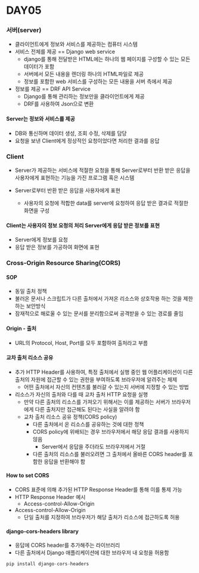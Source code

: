 # DAY05

### 서버(server)

- 클라이언트에게 정보와 서비스를 제공하는 컴퓨터 시스템
- 서비스 전체를 제공 == Django web service
  - django를 통해 전달받은 HTML에는 하나의 웹 페이지를 구성할 수 있는 모든 데이터가 포함
  - 서버에서 모든 내용을 렌더링 하나의 HTML파일로 제공
  - 정보를 포함한 web 서비스를 구성하는 모든 내용을 서버 측에서 제공
- 정보를 제공  == DRF API Service
  - Django를 통해 관리하는 정보만을 클라이언트에게 제공
  - DRF를 사용하여 Json으로 변환

#### Server는 정보와 서비스를 제공

- DB와 통신하며 데이터 생성, 조회 수정, 삭제를 담당
- 요청을 보낸 Client에게 정상적인 요청이었다면 처리한 결과를 응답

### Client

- Server가 제공하는 서비스에 적절한 요청을 통해 Server로부터 반환 받은 응답을 사용자에게 표현하는 기능을 가진 프로그램 혹은 시스템

- Server로부터 반환 받은 응답을 사용자에게 표현
  - 사용자의 요청에 적합한 data를 server에 요청하여 응답 받은 결과로 적절한 화면을 구성

#### Client는 사용자의 정보 요청의 처리 Server에게 응답 받은 정보를 표현

- Server에게 정보를 요청
- 응답 받은 정보를 가공하여 화면에 표현

### Cross-Origin Resource Sharing(CORS)

#### SOP

- 동일 출처 정책
- 불러온 문서나 스크립트가 다른 출처에서 가져온 리소스와 상호작용 하는 것을 제한하는 보안방식
- 잠재적으로 해로울 수 있는 문서를 분리함으로써 공격받을 수 있는 경로를 줄임

#### Origin - 출처

- URL의 Protocol, Host, Port를 모두 포함하여 출처라고 부름

#### 교차 출처 리소스 공유

- 추가 HTTP Header를 사용하여, 특정 출처에서 실행 중인 웹 어플리케이션이 다른 출처의 자원에 접근할 수 있는 권한을 부여하도록 브라우저에 알려주는 체제
  - 어떤 출처에서 자신의 컨텐츠를 불러갈 수 있는지 서버에 지정할 수 있는 방법
- 리소스가 자신의 출처와 다를 때 교차 출처 HTTP 요청을 실행
  - 만약 다른 출처의 리소스를 가져오기 위해서는 이를 제공하는 서버가 브라우저에게 다른 출처지만 접근해도 된다는 사실을 알려야 함
  - 교차 출처 리소스 공유 정책(CORS policy)
    - 다른 출처에서 온 리소스를 공유하는 것에 대한 정책
    - CORS policy에 위배되는 경우 브라우저에서 해당 응답 결과를 사용하지 않음
      - Server에서 응답을 주더라도 브라우저에서 거절
    - 다른 출처의 리소스를 불러오려면 그 출처에서 올바른 CORS header를 포함한 응답을 반환해야 함

#### How to set CORS

- CORS 표준에 의해 추가된 HTTP Response Header를 통해 이를 통제 가능
- HTTP Response Header 예시
  - Access-control-Allow-Origin
- Access-control-Allow-Origin
  - 단일 출처를 지정하여 브라우저가 해당 출처가 리소스에 접근하도록 허용

#### django-cors-headers library

- 응답에 CORS header를 추가해주는 라이브러리 
- 다른 출처에서 Django 애플리케이션에 대한 브라우저 내 요청을 허용함

```python
pip install django-cors-headers
```

